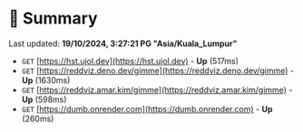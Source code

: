 # 📖 Summary
Last updated: **19/10/2024, 3:27:21 PG "Asia/Kuala_Lumpur"**

- `GET` [https://hst.ujol.dev](https://hst.ujol.dev) - **Up** (517ms)
- `GET` [https://reddviz.deno.dev/gimme](https://reddviz.deno.dev/gimme) - **Up** (1630ms)
- `GET` [https://reddviz.amar.kim/gimme](https://reddviz.amar.kim/gimme) - **Up** (598ms)
- `GET` [https://dumb.onrender.com](https://dumb.onrender.com) - **Up** (260ms)
